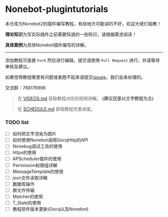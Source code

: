 # Nonebot-plugintutorials
本仓库为Nonebot2的插件编写教程，有些地方可能讲的不好，欢迎大佬们指教！

**理论知识**为写实际插件之前需要知道的一些知识，请根据需求阅读！

**具体案例**为具体Nonebot插件编写的详解。

------

添加教程可直接 `Fork` 然后进行编辑，提交请使用 `Pull Request` 进行，并请等待审核及建议。

如果觉得教程哪里有问题或者跑不起来请提交[issues](https://github.com/MRSlouzk/Nonebot-plugintutorials/issues)，我们会来处理的。

交流群：768176998

> 在 [VIDEOS.md](VIDEOS.md) 获取教程对应的视频讲解。 **(建议还是以文字教程为主)**
>
> 在 [SCHEDULE.md](SCHEDULE.md) 获取教程完善进度。

### TODO list

- [ ] 如何把文字渲染为图片
- [ ] 如何使用Nonebot调用GocqHttp的API
- [ ] Nonebug调试工具的使用
- [ ] httpx的使用
- [ ] APScheduler插件的使用
- [ ] Permission权限组详解
- [ ] MessageTemplate的使用
- [ ] json文件读取详解
- [ ] 数据库操作
- [ ] 群文件传输
- [ ] Matcher的使用
- [ ] T_State的使用
- [ ] 教程软件版本更新(Gocq以及Nonebot)
